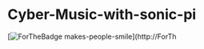 # Cyber-Music-with-sonic-pi
[![ForTheBadge makes-people-smile](http://ForTheBadge.com/images/badges/makes-people-smile.svg)](http://ForTh